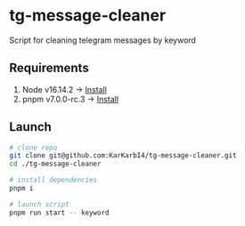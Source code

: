 # tg-message-cleaner

Script for cleaning telegram messages by keyword

## Requirements

1. Node v16.14.2 -> [Install](https://nodejs.org/en/download/package-manager/)
2. pnpm v7.0.0-rc.3 -> [Install](https://pnpm.io/installation)

## Launch

```bash
# clone repo
git clone git@github.com:KarKarbI4/tg-message-cleaner.git
cd ./tg-message-cleaner

# install dependencies
pnpm i

# launch script
pnpm run start -- keyword
```
